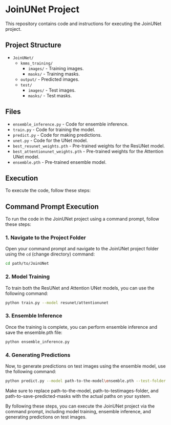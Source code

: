 # JoinUNet Project

This repository contains code and instructions for executing the JoinUNet project.

## Project Structure

- `JoinUNet/`
  - `kmms_training/`
    - `images/` - Training images.
    - `masks/` - Training masks.
  - `output/` - Predicted images.
  - `test/`
    - `images/` - Test images.
    - `masks/` - Test masks.

## Files

- `ensemble_inference.py` - Code for ensemble inference.
- `train.py` - Code for training the model.
- `predict.py` - Code for making predictions.
- `unet.py` - Code for the UNet model.
- `best_resunet_weights.pth` - Pre-trained weights for the ResUNet model.
- `best_attentionunet_weights.pth` - Pre-trained weights for the Attention UNet model.
- `ensemble.pth` - Pre-trained ensemble model.

## Execution

To execute the code, follow these steps:
## Command Prompt Execution

To run the code in the JoinUNet project using a command prompt, follow these steps:

### 1. Navigate to the Project Folder

Open your command prompt and navigate to the JoinUNet project folder using the `cd` (change directory) command:
```bash
cd path/to/JoinUNet
```

### 2. Model Training

To train both the ResUNet and Attention UNet models, you can use the following command:
```bash
python train.py --model resunet/attentionunet
```

### 3. Ensemble Inference

Once the training is complete, you can perform ensemble inference and save the ensemble.pth file:
```bash
python ensemble_inference.py
```

### 4. Generating Predictions

Now, to generate predictions on test images using the ensemble model, use the following command:
```bash
python predict.py --model path-to-the-model\ensemble.pth --test-folder path-to-testimages-folder\images --output-folder path-to-save-predicted-masks\output
```
Make sure to replace path-to-the-model, path-to-testimages-folder, and path-to-save-predicted-masks with the actual paths on your system.

By following these steps, you can execute the JoinUNet project via the command prompt, including model training, ensemble inference, and generating predictions on test images.



